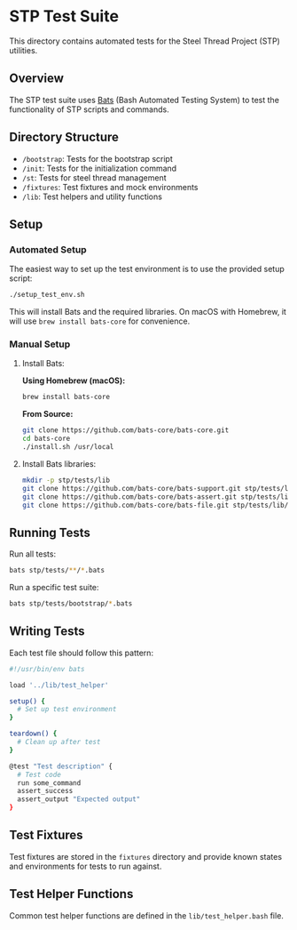 # STP Test Suite

This directory contains automated tests for the Steel Thread Project (STP) utilities.

## Overview

The STP test suite uses [Bats](https://github.com/bats-core/bats-core) (Bash Automated Testing System) to test the functionality of STP scripts and commands.

## Directory Structure

- `/bootstrap`: Tests for the bootstrap script
- `/init`: Tests for the initialization command
- `/st`: Tests for steel thread management
- `/fixtures`: Test fixtures and mock environments
- `/lib`: Test helpers and utility functions

## Setup

### Automated Setup

The easiest way to set up the test environment is to use the provided setup script:

```bash
./setup_test_env.sh
```

This will install Bats and the required libraries. On macOS with Homebrew, it will use `brew install bats-core` for convenience.

### Manual Setup

1. Install Bats:

   **Using Homebrew (macOS):**
   ```bash
   brew install bats-core
   ```

   **From Source:**
   ```bash
   git clone https://github.com/bats-core/bats-core.git
   cd bats-core
   ./install.sh /usr/local
   ```

2. Install Bats libraries:
   ```bash
   mkdir -p stp/tests/lib
   git clone https://github.com/bats-core/bats-support.git stp/tests/lib/bats-support
   git clone https://github.com/bats-core/bats-assert.git stp/tests/lib/bats-assert
   git clone https://github.com/bats-core/bats-file.git stp/tests/lib/bats-file
   ```

## Running Tests

Run all tests:
```bash
bats stp/tests/**/*.bats
```

Run a specific test suite:
```bash
bats stp/tests/bootstrap/*.bats
```

## Writing Tests

Each test file should follow this pattern:

```bash
#!/usr/bin/env bats

load '../lib/test_helper'

setup() {
  # Set up test environment
}

teardown() {
  # Clean up after test
}

@test "Test description" {
  # Test code
  run some_command
  assert_success
  assert_output "Expected output"
}
```

## Test Fixtures

Test fixtures are stored in the `fixtures` directory and provide known states
and environments for tests to run against.

## Test Helper Functions

Common test helper functions are defined in the `lib/test_helper.bash` file.